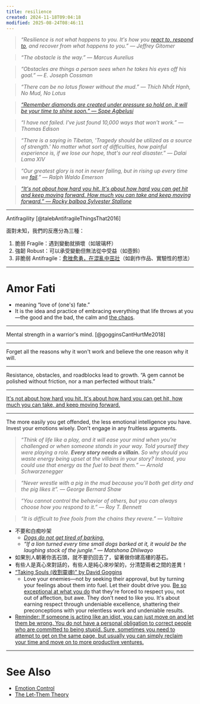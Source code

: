 ```yaml
---
title: resilience
created: 2024-11-18T09:04:18
modified: 2025-08-24T08:46:11
---
```


> _“Resilience is not what happens to you. It's how you [react to, respond to](choose-your-response.md), and recover from what happens to you.” — Jeffrey Gitomer_

> _“The obstacle is the way.” — Marcus Aurelius_

> _“Obstacles are things a person sees when he takes his eyes off his goal.” — E. Joseph Cossman_

> _“There can be no lotus flower without the mud.” — Thích Nhất Hạnh, No Mud, No Lotus_

> _[“Remember diamonds are created under pressure so hold on, it will be your time to shine soon.” — Sope Agbelusi](https://www.goodreads.com/quotes/7900485-remember-diamonds-are-created-under-pressure-so-hold-on-it)_

> _“I have not failed. I've just found 10,000 ways that won't work.” — Thomas Edison_

> _“There is a saying in Tibetan, 'Tragedy should be utilized as a source of strength.' No matter what sort of difficulties, how painful experience is, if we lose our hope, that's our real disaster.” ― Dalai Lama XIV_

> _“Our greatest glory is not in never failing, but in rising up every time we [fail](Failing%20forward%20turns%20setbacks%20into%20stepping%20stones.md).” — Ralph Waldo Emerson_

> _[“It's not about how hard you hit. It's about how hard you can get hit and keep moving forward. How much you can take and keep moving forward.” — Rocky balboa Sylvester Stallone](https://youtu.be/tZUC-uAGLEA)_

---

Antifragility [@talebAntifragileThingsThat2016]

面對未知，我們的反應分為三種：

1. 脆弱 Fragile：遇到變動就損壞（如玻璃杯）
2. 強韌 Robust：可以承受變動但無法從中受益（如壺鈴）
3. 非脆弱 Antifragile：[愈挫愈勇，在混亂中茁壯](The%20Growth%20Mindset.md)（如創作作品、實驗性的想法）

---

# Amor Fati

* meaning “love of (one's) fate.”
* It is the idea and practice of embracing everything that life throws at you—the good and the bad, the calm and [the chaos](Life%20is%20chaotic.md).

---

Mental strength in a warrior's mind. [@gogginsCantHurtMe2018]

---

Forget all the reasons why it won't work and believe the one reason why it will.

---

Resistance, obstacles, and roadblocks lead to growth. “A gem cannot be polished without friction, nor a man perfected without trials.”

---

[It's not about how hard you hit. It's about how hard you can get hit, how much you can take, and keep moving forward.](https://www.youtube.com/watch?v=tZUC-uAGLEA)

---

The more easily you get offended, the less emotional intelligence you have. Invest your emotions wisely. Don't engage in any fruitless arguments.

> _“Think of life like a play, and it will ease your mind when you're challenged or when someone stands in your way. Told yourself they were playing a role. **Every story needs a villain.** So why should you waste energy being upset at the villains in your story? Instead, you could use that energy as the fuel to beat them.” — Arnold Schwarzenegger_

> _“Never wrestle with a pig in the mud because you'll both get dirty and the pig likes it”. — George Bernard Shaw_

> _“You cannot control the behavior of others, but you can always choose how you respond to it.” — Roy T. Bennett_

> _“It is difficult to free fools from the chains they revere.” — Voltaire_

* 不要和白痴吵架
	* _[Dogs do not get tired of barking.](https://www.google.com/search?q=Dogs+do+not+get+tired+of+barking.)_
	* _“If a lion turned every time small dogs barked at it, it would be the laughing stock of the jungle.” — Matshona Dhliwayo_
* 如果別人朝著你丟石頭，就不要扔回去了，留著做你建高樓的基石。
* 有些人是真心來對話的，有些人是純心來吵架的，分清楚兩者之間的差異！
* [“Taking Souls (收割靈魂)” by David Goggins](https://www.google.com/search?q=taking+souls+david+goggings)
	* Love your enemies—not by seeking their approval, but by turning your feelings about them into fuel. Let their doubt drive you. [Be so exceptional at what you do](always-do-your-best-as-possible.md) that they're forced to respect you, not out of affection, but awe. They don't need to like you. It's about earning respect through undeniable excellence, shattering their preconceptions with your relentless work and undeniable results.
* [Reminder: If someone is acting like an idiot, you can just move on and let them be wrong. You do not have a personal obligation to correct people who are committed to being stupid. Sure, sometimes you need to attempt to get on the same page, but usually you can simply reclaim your time and move on to more productive ventures.](https://jamesclear.com/3-2-1/april-24-2025)

---

# See Also

* [Emotion Control](Emotion%20Control.md)
* [The Let-Them Theory](The%20Let-Them%20Theory.md)
